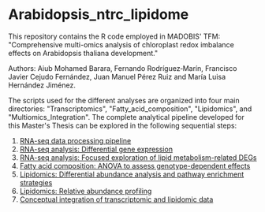 # Arabidopsis_ntrc_lipidome

This repository contains the R code employed in MADOBIS' TFM: "Comprehensive multi-omics analysis of chloroplast redox imbalance effects on Arabidopsis thaliana development."

Authors: Aiub Mohamed Barara, Fernando Rodríguez‐Marín, Francisco Javier Cejudo Fernández, Juan Manuel Pérez Ruiz and María Luisa Hernández Jiménez.

The scripts used for the different analyses are organized into four main directories: "Transcriptomics", "Fatty_acid_composition", "Lipidomics", and "Multiomics_Integration". The complete analytical pipeline developed for this Master's Thesis can be explored in the following sequential steps:
1. [RNA-seq data processing pipeline](./Transcriptomics/Bash_code.md)
2. [RNA-seq analysis: Differential gene expression](./Transcriptomics/Final_RNA_seq.Rmd)
3. [RNA-seq analysis: Focused exploration of lipid metabolism-related DEGs](./Transcriptomics/Lipid_related_transcriptomics.Rmd)
4. [Fatty acid composition: ANOVA to assess genotype-dependent effects](./Fatty_acid_composition/anova.R)
5. [Lipidomics: Differential abundance analysis and pathway enrichment strategies](./Lipidomics/Final_Lipidomics.Rmd)
6. [Lipidomics: Relative abundance profiling](./Lipidomics/Relative_abundance_Lipidomics.Rmd)
7. [Conceptual integration of transcriptomic and lipidomic data](./Multiomics_Integration/Final_multiomics.Rmd)
   
